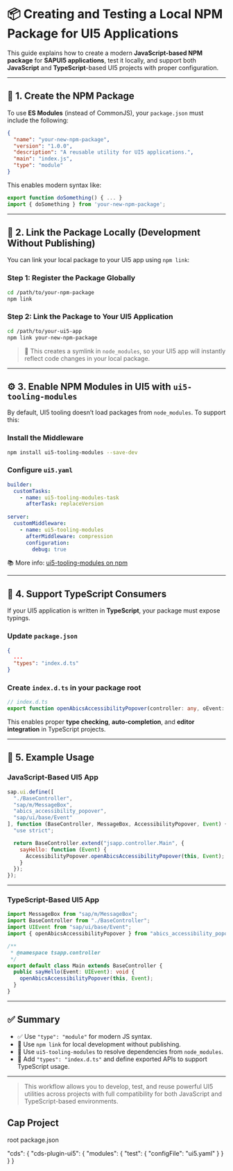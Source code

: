 # 📦 Creating and Testing a Local NPM Package for UI5 Applications

This guide explains how to create a modern **JavaScript-based NPM package** for **SAPUI5 applications**, test it locally, and support both **JavaScript** and **TypeScript**-based UI5 projects with proper configuration.

---

## 🧱 1. Create the NPM Package

To use **ES Modules** (instead of CommonJS), your `package.json` must include the following:

```json
{
  "name": "your-new-npm-package",
  "version": "1.0.0",
  "description": "A reusable utility for UI5 applications.",
  "main": "index.js",
  "type": "module"
}
```

This enables modern syntax like:

```js
export function doSomething() { ... }
import { doSomething } from 'your-new-npm-package';
```

---

## 🔗 2. Link the Package Locally (Development Without Publishing)

You can link your local package to your UI5 app using `npm link`:

### Step 1: Register the Package Globally

```bash
cd /path/to/your-npm-package
npm link
```

### Step 2: Link the Package to Your UI5 Application

```bash
cd /path/to/your-ui5-app
npm link your-new-npm-package
```

> 🔄 This creates a symlink in `node_modules`, so your UI5 app will instantly reflect code changes in your local package.

---

## ⚙️ 3. Enable NPM Modules in UI5 with `ui5-tooling-modules`

By default, UI5 tooling doesn’t load packages from `node_modules`. To support this:

### Install the Middleware

```bash
npm install ui5-tooling-modules --save-dev
```

### Configure `ui5.yaml`

```yaml
builder:
  customTasks:
    - name: ui5-tooling-modules-task
      afterTask: replaceVersion
	  
server:
  customMiddleware:
    - name: ui5-tooling-modules
      afterMiddleware: compression
      configuration:
        debug: true
```

📚 More info: [ui5-tooling-modules on npm](https://www.npmjs.com/package/ui5-tooling-modules)

---

## 🧠 4. Support TypeScript Consumers

If your UI5 application is written in **TypeScript**, your package must expose typings.

### Update `package.json`

```json
{
  ...
  "types": "index.d.ts"
}
```

### Create `index.d.ts` in your package root

```ts
// index.d.ts
export function openAbicsAccessibilityPopover(controller: any, oEvent: any): void;
```

This enables proper **type checking**, **auto-completion**, and **editor integration** in TypeScript projects.

---

## 🚀 5. Example Usage

### JavaScript-Based UI5 App

```js
sap.ui.define([
  "./BaseController",
  "sap/m/MessageBox",
  "abics_accessibility_popover",
  "sap/ui/base/Event"
], function (BaseController, MessageBox, AccessibilityPopover, Event) {
  "use strict";

  return BaseController.extend("jsapp.controller.Main", {
    sayHello: function (Event) {
      AccessibilityPopover.openAbicsAccessibilityPopover(this, Event);
    }
  });
});
```

---

### TypeScript-Based UI5 App

```ts
import MessageBox from "sap/m/MessageBox";
import BaseController from "./BaseController";
import UIEvent from "sap/ui/base/Event";
import { openAbicsAccessibilityPopover } from "abics_accessibility_popover";

/**
 * @namespace tsapp.controller
 */
export default class Main extends BaseController {
  public sayHello(Event: UIEvent): void {
    openAbicsAccessibilityPopover(this, Event);
  }
}
```

---

## ✅ Summary

- ✅ Use `"type": "module"` for modern JS syntax.
- 🔁 Use `npm link` for local development without publishing.
- 🧩 Use `ui5-tooling-modules` to resolve dependencies from `node_modules`.
- 🧠 Add `"types": "index.d.ts"` and define exported APIs to support TypeScript usage.

---

> This workflow allows you to develop, test, and reuse powerful UI5 utilities across projects with full compatibility for both JavaScript and TypeScript-based environments.

## Cap Project

root package.json

  "cds": {
    "cds-plugin-ui5": {
      "modules": {
        "test": {
          "configFile": "ui5.yaml"
        }
      }
    }
  }


